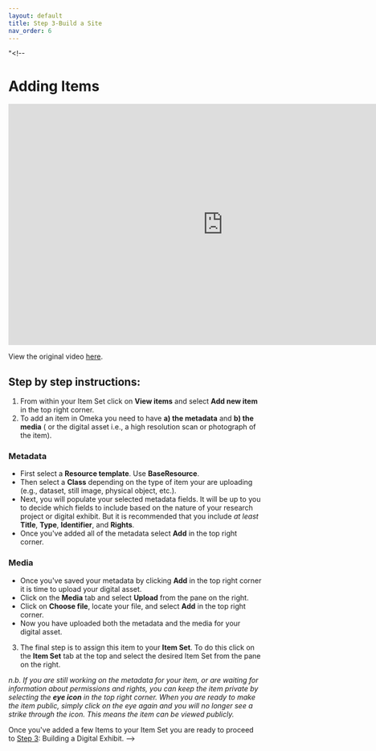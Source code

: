 ```yaml
---
layout: default
title: Step 3-Build a Site
nav_order: 6
---
```

"<!-- 

# Adding Items
<iframe height="480" width="853" allowfullscreen frameborder=0 src="https://echo360.ca/media/9355cce4-fb53-4093-9260-1a736b45a788/public?autoplay=false&automute=false"></iframe>

View the original video [here](https://echo360.ca/media/9355cce4-fb53-4093-9260-1a736b45a788/public).


## Step by step instructions:

1. From within your Item Set click on **View items** and select **Add new item** in the top right corner.
2. To add an item in Omeka you need to have **a) the metadata** and **b) the media** ( or the digital asset i.e., a high resolution scan or photograph of the item).
### Metadata
- First select a **Resource template**. Use **BaseResource**.
- Then select a **Class** depending on the type of item your are uploading (e.g., dataset, still image, physical object, etc.).
- Next, you will populate your selected metadata fields. It will be up to you to decide which fields to include based on the nature of your research project or digital exhibit. But it is recommended that you include *at least* **Title**, **Type**, **Identifier**, and **Rights**.
- Once you've added all of the metadata select **Add** in the top right corner.

### Media
- Once you've saved your metadata by clicking **Add** in the top right corner it is time to upload your digital asset.
- Click on the **Media** tab and select **Upload** from the pane on the right.
- Click on **Choose file**, locate your file, and select **Add** in the top right corner. 
- Now you have uploaded both the metadata and the media for your digital asset.


3. The final step is to assign this item to your **Item Set**. To do this click on the **Item Set** tab at the top and select the desired Item Set from the pane on the right.

*n.b. If you are still working on the metadata for your item, or are waiting for information about permissions and rights, you can keep the item private by selecting the **eye icon** in the top right corner. When you are ready to make the item public, simply click on the eye again and you will no longer see a strike through the icon. This means the item can be viewed publicly.*

Once you've added a few Items to your Item Set you are ready to proceed to [Step 3](step3): Building a Digital Exhibit.
 -->
